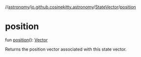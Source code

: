 //[astronomy](../../../index.md)/[io.github.cosinekitty.astronomy](../index.md)/[StateVector](index.md)/[position](position.md)

# position

fun [position](position.md)(): [Vector](../-vector/index.md)

Returns the position vector associated with this state vector.
